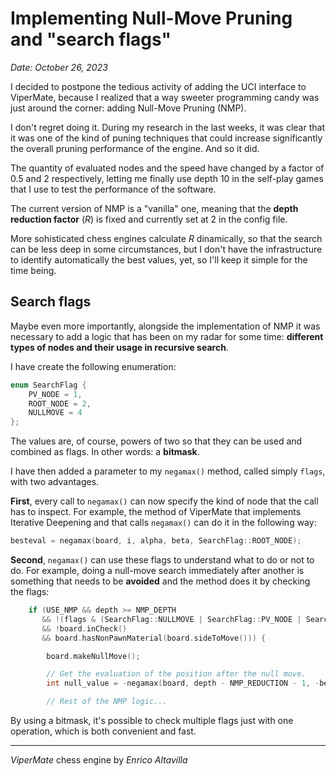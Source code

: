 # Implementing Null-Move Pruning and "search flags"

*Date: October 26, 2023*

I decided to postpone the tedious activity of adding the UCI interface to ViperMate, because I realized that a way sweeter programming candy was just around the corner: adding Null-Move Pruning (NMP).

I don't regret doing it. During my research in the last weeks, it was clear that it was one of the kind of puning techniques that could increase significantly the overall pruning performance of the engine. And so it did.

The quantity of evaluated nodes and the speed have changed by a factor of 0.5 and 2 respectively, letting me finally use depth 10 in the self-play games that I use to test the performance of the software.

The current version of NMP is a "vanilla" one, meaning that the **depth reduction factor** (*R*) is fixed and currently set at 2 in the config file.

More sohisticated chess engines calculate *R* dinamically, so that the search can be less deep in some circumstances, but I don't have the infrastructure to identify automatically the best values, yet, so I'll keep it simple for the time being.

## Search flags

Maybe even more importantly, alongside the implementation of NMP it was necessary to add a logic that has been on my radar for some time: **different types of nodes and their usage in recursive search**.

I have create the following enumeration:

```cpp
enum SearchFlag {
    PV_NODE = 1,
    ROOT_NODE = 2,
    NULLMOVE = 4
};
```
The values are, of course, powers of two so that they can be used and combined as flags. In other words: a **bitmask**.

I have then added a parameter to my `negamax()` method, called simply `flags`, with two advantages.

**First**, every call to `negamax()` can now specify the kind of node that the call has to inspect. For example, the method of ViperMate that implements Iterative Deepening and that calls `negamax()` can do it in the following way:

```cpp
besteval = negamax(board, i, alpha, beta, SearchFlag::ROOT_NODE);
```

**Second**, `negamax()` can use these flags to understand what to do or not to do. For example, doing a null-move search immediately after another is something that needs to be **avoided** and the method does it by checking the flags:

```cpp
    if (USE_NMP && depth >= NMP_DEPTH
       && !(flags & (SearchFlag::NULLMOVE | SearchFlag::PV_NODE | SearchFlag::ROOT_NODE))
       && !board.inCheck()
       && board.hasNonPawnMaterial(board.sideToMove())) {

        board.makeNullMove();

        // Get the evaluation of the position after the null move.
        int null_value = -negamax(board, depth - NMP_REDUCTION - 1, -beta, -beta + 1, SearchFlag::NULLMOVE);

        // Rest of the NMP logic...
```

By using a bitmask, it's possible to check multiple flags just with one operation, which is both convenient and fast.

---

*ViperMate* chess engine by *Enrico Altavilla*